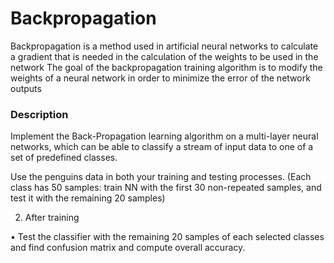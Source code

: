 # Backpropagation
Backpropagation is a method used in artificial neural networks to calculate a gradient that is needed in the calculation of the weights to be used in the network
The goal of the backpropagation training algorithm is to modify the weights of a neural network in order to minimize the error of the network outputs

### Description
Implement the Back-Propagation learning algorithm on a multi-layer neural networks, which can be able to classify a stream of input data to one of a set of predefined classes.

Use the penguins data in both your training and testing processes. (Each class has 50 samples: train NN with the first 30 non-repeated samples, and test it with the remaining 20 samples)

2. After training


• Test the classifier with the remaining 20 samples of each selected classes and find confusion matrix and compute overall accuracy.

